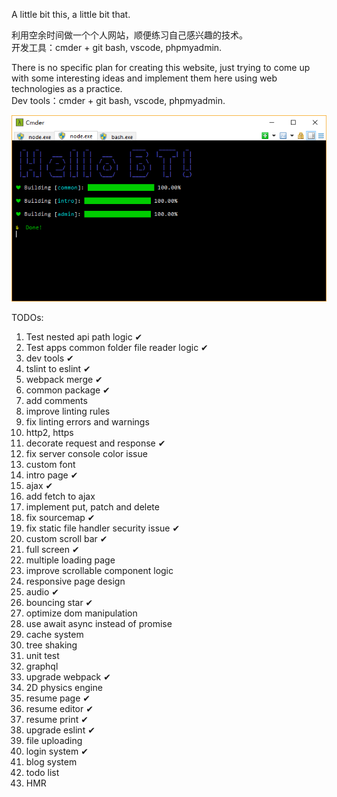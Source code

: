 A little bit this, a little bit that.

利用空余时间做一个个人网站，顺便练习自己感兴趣的技术。  
开发工具：cmder + git bash, vscode, phpmyadmin.  
  
There is no specific plan for creating this website, just trying to come up with some interesting ideas and implement them here using web technologies as a practice.  
Dev tools：cmder + git bash, vscode, phpmyadmin.  

<img src="https://github.com/ZhouyangYe/atat/blob/master/resources/github/cli.png" />
  
TODOs:
  1. Test nested api path logic ✔
  2. Test apps common folder file reader logic ✔
  3. dev tools ✔
  4. tslint to eslint ✔
  5. webpack merge ✔
  6. common package ✔
  7. add comments
  8. improve linting rules
  9.  fix linting errors and warnings
  10. http2, https
  11. decorate request and response ✔
  12. fix server console color issue
  13. custom font
  14. intro page ✔
  15. ajax ✔
  16. add fetch to ajax
  17. implement put, patch and delete
  18. fix sourcemap ✔
  19. fix static file handler security issue ✔
  20. custom scroll bar ✔
  21. full screen ✔
  22. multiple loading page
  23. improve scrollable component logic
  24. responsive page design
  25. audio ✔
  26. bouncing star ✔
  27. optimize dom manipulation
  28. use await async instead of promise
  29. cache system
  30. tree shaking
  31. unit test
  32. graphql
  33. upgrade webpack ✔
  34. 2D physics engine
  35. resume page ✔
  39. resume editor ✔
  36. resume print ✔
  37. upgrade eslint ✔
  38. file uploading
  39. login system ✔
  40. blog system
  41. todo list
  42. HMR

